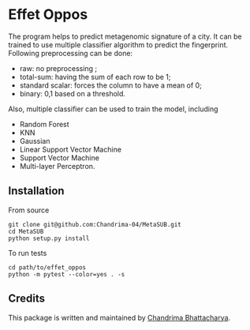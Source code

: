 # Effet Oppos

The program helps to predict metagenomic signature of a city. It can be trained to use multiple classifier algorithm to predict the fingerprint.
Following preprocessing can be done:
- raw: no preprocessing ;
- total-sum: having the sum of each row to be 1;
- standard scalar: forces the column to have a mean of 0;
- binary: 0,1 based on a threshold.

Also, multiple classifier can be used to train the model, including
- Random Forest
- KNN
- Gaussian
- Linear Support Vector Machine
- Support Vector Machine
- Multi-layer Perceptron. 

## Installation

From source
```
git clone git@github.com:Chandrima-04/MetaSUB.git
cd MetaSUB
python setup.py install
```

To run tests
```
cd path/to/effet_oppos
python -m pytest --color=yes . -s
```

## Credits

This package is written and maintained by [Chandrima Bhattacharya](mailto:chb4004@med.cornell.edu).
